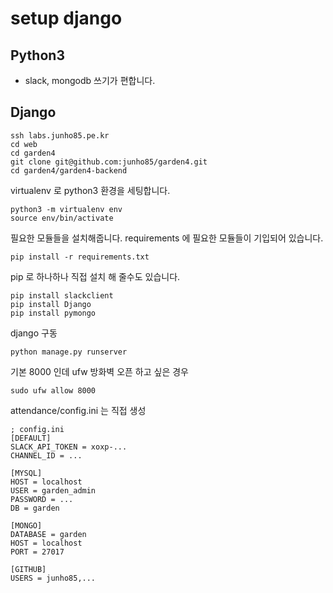 # setup django

## Python3
* slack, mongodb 쓰기가 편합니다.

## Django
```
ssh labs.junho85.pe.kr
cd web
cd garden4
git clone git@github.com:junho85/garden4.git
cd garden4/garden4-backend
```

virtualenv 로 python3 환경을 세팅합니다.
```
python3 -m virtualenv env
source env/bin/activate
```

필요한 모듈들을 설치해줍니다. requirements 에 필요한 모듈들이 기입되어 있습니다.
```
pip install -r requirements.txt
```

pip 로 하나하나 직접 설치 해 줄수도 있습니다.
```
pip install slackclient
pip install Django
pip install pymongo
```

django 구동
```
python manage.py runserver
```

기본 8000 인데 ufw 방화벽 오픈 하고 싶은 경우
```
sudo ufw allow 8000
```

attendance/config.ini 는 직접 생성
```
; config.ini
[DEFAULT]
SLACK_API_TOKEN = xoxp-...
CHANNEL_ID = ...

[MYSQL]
HOST = localhost
USER = garden_admin
PASSWORD = ...
DB = garden

[MONGO]
DATABASE = garden
HOST = localhost
PORT = 27017

[GITHUB]
USERS = junho85,...
```